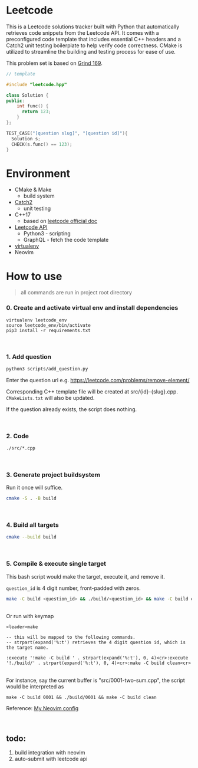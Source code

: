 # Leetcode

This is a Leetcode solutions tracker built with Python that automatically
retrieves code snippets from the Leetcode API. It comes with a preconfigured code template
that includes essential C++ headers and a Catch2 unit testing boilerplate to help verify
code correctness. CMake is utilized to streamline the building and testing process for ease of use.

This problem set is based on [Grind 169](https://www.techinterviewhandbook.org/grind75?hours=30&difficulty=Medium&difficulty=Hard&difficulty=Easy&weeks=5&mode=preferences&order=topics&grouping=weeks#).

```cpp
// template

#include "leetcode.hpp"

class Solution {
public:
    int func() {
      return 123;
    }
};

TEST_CASE("[question slug]", "[question id]"){
  Solution s;
  CHECK(s.func() == 123);
}
```

# Environment

- CMake & Make
  - build system
- [Catch2](https://github.com/catchorg/Catch2)
  - unit testing
- C++17
  - based on [leetcode official doc](https://support.leetcode.com/hc/en-us/articles/360011833974-What-are-the-environments-for-the-programming-languages-)
- [Leetcode API](https://pypi.org/project/python-leetcode/)
  - Python3 - scripting
  - GraphQL - fetch the code template
- [virtualenv](https://virtualenv.pypa.io/en/latest/)
- Neovim

# How to use

> all commands are run in project root directory

### 0. Create and activate virtual env and install dependencies

```
virtualenv leetcode_env
source leetcode_env/bin/activate
pip3 install -r requirements.txt
```

<br>

### 1. Add question

```bash
python3 scripts/add_question.py
```

Enter the question url e.g. https://leetcode.com/problems/remove-element/

Corresponding C++ template file will be created at src/{id}-{slug}.cpp. `CMakeLists.txt` will also be updated.

If the question already exists, the script does nothing.

<br>

### 2. Code

```bash
./src/*.cpp
```

<br>

### 3. Generate project buildsystem

Run it once will suffice.

```bash
cmake -S . -B build
```

<br>

### 4. Build all targets

```bash
cmake --build build
```

<br>

### 5. Compile & execute single target

This bash script would make the target, execute it, and remove it.

`question_id` is 4 digit number, front-padded with zeros.

```bash
make -C build <question_id> && ./build/<question_id> && make -C build clean
```
<br>
Or run with keymap

```vim
<leader>make

-- this will be mapped to the following commands.
-- strpart(expand('%:t') retrieves the 4 digit question id, which is the target name.

:execute '!make -C build ' . strpart(expand('%:t'), 0, 4)<cr>:execute '!./build/' . strpart(expand('%:t'), 0, 4)<cr>:make -C build clean<cr>
```
<br>
For instance, say the current buffer is "src/0001-two-sum.cpp", the script would
be interpreted as

`make -C build 0001 && ./build/0001 && make -C build clean`

Reference: [My Neovim config](https://github.com/ethanh6/dotfiles/blob/main/.config/nvim/lua/user/keymaps.lua)

<br>

## todo:

1. build integration with neovim
2. auto-submit with leetcode api
